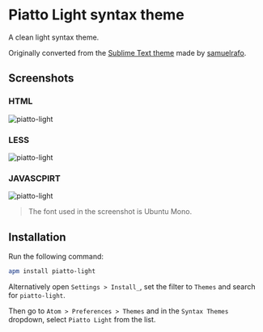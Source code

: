 # Piatto Light syntax theme

A clean light syntax theme.

Originally converted from the [Sublime Text theme](https://github.com/samuelrafo/piatto) made by [samuelrafo](https://github.com/samuelrafo).

## Screenshots

### HTML

![piatto-light](https://raw.githubusercontent.com/kovv/piatto-light/master/images/html.png)

### LESS

![piatto-light](https://raw.githubusercontent.com/kovv/piatto-light/master/images/less.png)

### JAVASCPIRT

![piatto-light](https://raw.githubusercontent.com/kovv/piatto-light/master/images/js.png)

> The font used in the screenshot is Ubuntu Mono.

## Installation

Run the following command:

```sh
apm install piatto-light
```
Alternatively open `Settings > Install_`, set the filter to `Themes` and search for `piatto-light`.

Then go to `Atom > Preferences > Themes` and in the `Syntax Themes` dropdown, select `Piatto Light` from the list.
